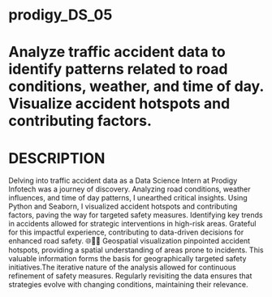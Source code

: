 # prodigy_DS_05
# Analyze traffic accident data to identify patterns related to road conditions, weather, and time of day. Visualize accident hotspots and contributing factors. 
# DESCRIPTION
 Delving into traffic accident data as a Data Science Intern at Prodigy Infotech was a journey of discovery. Analyzing road conditions, weather influences, and time of day patterns, I unearthed critical insights. Using Python and Seaborn, I visualized accident hotspots and contributing factors, paving the way for targeted safety measures. Identifying key trends in accidents allowed for strategic interventions in high-risk areas. Grateful for this impactful experience, contributing to data-driven decisions for enhanced road safety. 🌐🚗💡
 Geospatial visualization pinpointed accident hotspots, providing a spatial understanding of areas prone to incidents. This valuable information forms the basis for geographically targeted safety initiatives.The iterative nature of the analysis allowed for continuous refinement of safety measures. Regularly revisiting the data ensures that strategies evolve with changing conditions, maintaining their relevance.
